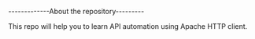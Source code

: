 -------------About the repository--------- 

This repo will help you to learn API automation using Apache HTTP client. 
